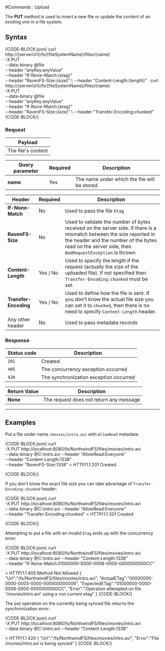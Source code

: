 #Commands : Upload

The **PUT** method is used to insert a new file or update the content of an existing one in a file system.

## Syntax

{CODE-BLOCK:json}
curl \
	http://{serverUrl}/fs/{fileSystemName}/files/{name}  \
	-X PUT \
	--data-binary @file  \
	--header "anyKey:anyValue" \
    --header "If-None-Match:{etag}" \
    --header "RavenFS-Size:{size}" \ 
    --header "Content-Length:{length}"
&nbsp;
curl \
	http://{serverUrl}/fs/{fileSystemName}/files/{name}  \
	-X PUT \
	--data-binary @file  \
	--header "anyKey:anyValue" \
    --header "If-None-Match:{etag}" \
    --header "RavenFS-Size:{size}" \ 
    --header "Transfer-Encoding:chunked"
{CODE-BLOCK/}

### Request

| Payload |
| ------- |
| The file's content|

| Query parameter | Required | Description |
| ------------- | -- | ---- |
| **name** | Yes | The name under which the file will be stored |

| Header | Required | Description |
| --------| ------- | --- |
| **If-None-Match** | No |  Used to pass the file `Etag` |
| **RavenFS-Size** | No |  Used to validate the number of bytes received on the server side. If there is a mismatch between the size reported in the header and the number of the bytes read on the server side, then `BadRequestException` is thrown. |
| **Content-Length** | Yes / No |  Used to specify the length if the request (actually the size of the uploaded file). If not specified then `Transfer-Encoding:chunked` must be set. |
| **Transfer-Encoding** | Yes / No |  Used to define how the file is sent. If you don't know the actual file size you can set it to `chunked`, then there is no need to specify `Content-Length` header. |
| Any other header | No | Used to pass metadata records |

### Response

| Status code | Description |
| ----------- | - |
| `201` | Created |
| `405` | The concurrency exception occurred |
| `420` | The synchronization exception occurred |

| Return Value | Description |
| ------------- | ------------- |
| **None** | The request does not return any message |

<hr />

## Examples

Put a file under name `/movies/intro.avi` with `AllowRead` metadata:

{CODE-BLOCK:json}
curl \
	-X PUT http://localhost:8080/fs/NorthwindFS/files/movies/intro.avi  \
	--data-binary @C:\intro.avi
	--header "AllowRead:Everyone" \
	--header "Content-Length:1338" \
    --header "RavenFS-Size:1338"
< HTTP/1.1 201 Created

{CODE-BLOCK/}

If you don't know the exact file size you can take advantage of `Transfer-Encoding:chunked` header:

{CODE-BLOCK:json}
curl \
	-X PUT http://localhost:8080/fs/NorthwindFS/files/movies/intro.avi  \
	--data-binary @C:\intro.avi
	--header "AllowRead:Everyone" \
	--header "Transfer-Encoding:chunked"
< HTTP/1.1 201 Created

{CODE-BLOCK/}


Attempting to put a file with an invalid `Etag` ends up with the concurrency error:

{CODE-BLOCK:json}
curl \
	-X PUT http://localhost:8080/fs/NorthwindFS/files/movies/intro.avi  \
	--data-binary @C:\intro.avi
	--header "Content-Length:1338" \
    --header "If-None-Match:01000000-0000-0008-0000-0000000000CC"
 
< HTTP/1.1 405 Method Not Allowed
{
    "Url":"/fs/NorthwindFS/files/movies/intro.avi",
    "ActualETag":"00000000-0000-0003-0000-000000000006",
    "ExpectedETag":"01000000-0000-0008-0000-0000000000CC",
    "Error":"Operation attempted on file '/movies/intro.avi' using a non current etag"
}
{CODE-BLOCK/}

The put operation on the currently being synced file returns the synchronization error:

{CODE-BLOCK:json}
curl \
	-X PUT http://localhost:8080/fs/NorthwindFS/files/movies/intro.avi  \
	--data-binary @C:\intro.avi
	--header "Content-Length:1338"
 
< HTTP/1.1 420
{
    "Url":"/fs/NorthwindFS/files/movies/intro.avi",
    "Error":"File /movies/intro.avi is being synced"
}
{CODE-BLOCK/}
